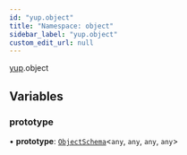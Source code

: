 ```yaml
---
id: "yup.object"
title: "Namespace: object"
sidebar_label: "yup.object"
custom_edit_url: null
---
```


[yup](yup).object

## Variables

### prototype

• **prototype**: [`ObjectSchema`](../classes/yup.ObjectSchema)<`any`, `any`, `any`, `any`\>
